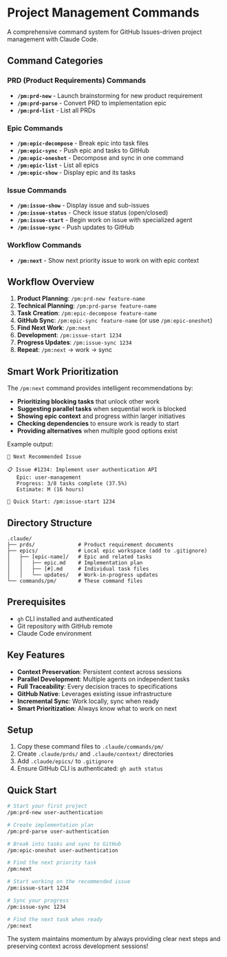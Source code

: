 # Project Management Commands

A comprehensive command system for GitHub Issues-driven project management with Claude Code.

## Command Categories

### PRD (Product Requirements) Commands
- **`/pm:prd-new`** - Launch brainstorming for new product requirement
- **`/pm:prd-parse`** - Convert PRD to implementation epic  
- **`/pm:prd-list`** - List all PRDs

### Epic Commands
- **`/pm:epic-decompose`** - Break epic into task files
- **`/pm:epic-sync`** - Push epic and tasks to GitHub
- **`/pm:epic-oneshot`** - Decompose and sync in one command
- **`/pm:epic-list`** - List all epics
- **`/pm:epic-show`** - Display epic and its tasks

### Issue Commands  
- **`/pm:issue-show`** - Display issue and sub-issues
- **`/pm:issue-status`** - Check issue status (open/closed)
- **`/pm:issue-start`** - Begin work on issue with specialized agent
- **`/pm:issue-sync`** - Push updates to GitHub

### Workflow Commands
- **`/pm:next`** - Show next priority issue to work on with epic context

## Workflow Overview

1. **Product Planning**: `/pm:prd-new feature-name`
2. **Technical Planning**: `/pm:prd-parse feature-name`
3. **Task Creation**: `/pm:epic-decompose feature-name`
4. **GitHub Sync**: `/pm:epic-sync feature-name` (or use `/pm:epic-oneshot`)
5. **Find Next Work**: `/pm:next`
6. **Development**: `/pm:issue-start 1234`
7. **Progress Updates**: `/pm:issue-sync 1234`
8. **Repeat**: `/pm:next` → work → sync

## Smart Work Prioritization

The `/pm:next` command provides intelligent recommendations by:
- **Prioritizing blocking tasks** that unlock other work
- **Suggesting parallel tasks** when sequential work is blocked
- **Showing epic context** and progress within larger initiatives
- **Checking dependencies** to ensure work is ready to start
- **Providing alternatives** when multiple good options exist

Example output:
```
🎯 Next Recommended Issue

📋 Issue #1234: Implement user authentication API
   Epic: user-management  
   Progress: 3/8 tasks complete (37.5%)
   Estimate: M (16 hours)
   
🚀 Quick Start: /pm:issue-start 1234
```

## Directory Structure

```
.claude/
├── prds/              # Product requirement documents
├── epics/             # Local epic workspace (add to .gitignore)
│   ├── [epic-name]/   # Epic and related tasks
│   │   ├── epic.md    # Implementation plan
│   │   ├── [#].md     # Individual task files  
│   │   └── updates/   # Work-in-progress updates
└── commands/pm/       # These command files
```

## Prerequisites

- `gh` CLI installed and authenticated
- Git repository with GitHub remote
- Claude Code environment

## Key Features

- **Context Preservation**: Persistent context across sessions
- **Parallel Development**: Multiple agents on independent tasks  
- **Full Traceability**: Every decision traces to specifications
- **GitHub Native**: Leverages existing issue infrastructure
- **Incremental Sync**: Work locally, sync when ready
- **Smart Prioritization**: Always know what to work on next

## Setup

1. Copy these command files to `.claude/commands/pm/`
2. Create `.claude/prds/` and `.claude/context/` directories
3. Add `.claude/epics/` to `.gitignore`
4. Ensure GitHub CLI is authenticated: `gh auth status`

## Quick Start

```bash
# Start your first project
/pm:prd-new user-authentication

# Create implementation plan  
/pm:prd-parse user-authentication

# Break into tasks and sync to GitHub
/pm:epic-oneshot user-authentication

# Find the next priority task
/pm:next

# Start working on the recommended issue
/pm:issue-start 1234

# Sync your progress
/pm:issue-sync 1234

# Find the next task when ready
/pm:next
```

The system maintains momentum by always providing clear next steps and preserving context across development sessions!
